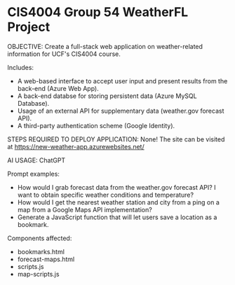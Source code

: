 # CIS4004 Group 54 WeatherFL Project

OBJECTIVE:
Create a full-stack web application on weather-related information for UCF's CIS4004 course.

Includes:
  - A web-based interface to accept user input and present results from the back-end (Azure Web App).
  - A back-end databse for storing persistent data (Azure MySQL Database).
  - Usage of an external API for supplementary data (weather.gov forecast API).
  - A third-party authentication scheme (Google Identity).
  
STEPS REQUIRED TO DEPLOY APPLICATION:
None! The site can be visited at https://new-weather-app.azurewebsites.net/

AI USAGE: 
ChatGPT

Prompt examples:
  - How would I grab forecast data from the weather.gov forecast API? I want to obtain specific weather conditions and temperature?
  - How would I get the nearest weather station and city from a ping on a map from a Google Maps API implementation?
  - Generate a JavaScript function that will let users save a location as a bookmark.

  Components affected:
  - bookmarks.html
  - forecast-maps.html
  - scripts.js
  - map-scripts.js 
       
         

